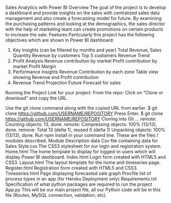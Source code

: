 Sales Analytics with Power BI
Overview
The goal of the project is to develop a dashboard and provide insights on the sales with centralized sales data management and also create a forecasting model for future.
By examining the purchasing patterns and looking at the demographics, the sales director with the help of marketing team can create promotions on certain products to increase the sale.
Features
Particularly this project has the following objectives which are shown in Power BI dashboard:
1.	Key Insights (can be filtered by months and year)
	Total Revenue, Sales Quantity
    Revenue by customers
	Top 5 customers
	Revenue Trend
2.	Profit Analysis
	Revenue contribution by market
	Profit contribution by market
	Profit Margin
3.	Performance Insights
	Revenue Contribution by each zone
	Table view showing Revenue and Profit contribution
4.	Revenue Trend Projection 
	Future Forecast for sales
    
Running the Project
Link for your project:
From the repo:
Click on “Clone or download” and copy the URL.
 
Use the git clone command along with the copied URL from earlier.
$ git clone https://github.com/USERNAME/REPOSITORY
Press Enter.
$ git clone https://github.com/USERNAME/REPOSITORY
Cloning into Git …
remote: Counting objects: 13, done.
remote: Compressing objects: 100% (13/13), done.
remove: Total 13 (delta 1), reused 0 (delta 1)
Unpacking objects: 100% (13/13), done.
Run npm install in your command line.
These are the files / modules described.
Module	Description
data	Csv file containing data for Sales
Style.css	The CSS3 stylesheet for our login and registration system.
Home.html	The home template to display for logged-in users which will display Power BI dashboard.
Index.html	Login form created with HTML5 and CSS3.
Layout.html	The layout template for the home and timeseries page.
Register.html	Registration form created with HTML5 and CSS3.
Timeseries.html	Page displaying forecasted sale graph
Procfile	 list of process types in an app (for Heroku Deployment only)
Requirements.txt	Specification of what python packages are required to run the project 
App.py	This will be our main project file, all our Python code will be in this file (Routes, MySQL connection, validation, etc).


